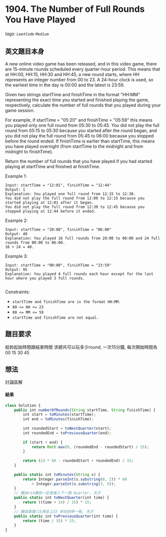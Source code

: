 # 1904. The Number of Full Rounds You Have Played
###### tags: `LeetCode` `Medium`

## 英文題目本身
A new online video game has been released, and in this video game, there are 15-minute rounds scheduled every quarter-hour period. This means that at HH:00, HH:15, HH:30 and HH:45, a new round starts, where HH represents an integer number from 00 to 23. A 24-hour clock is used, so the earliest time in the day is 00:00 and the latest is 23:59.

Given two strings startTime and finishTime in the format "HH:MM" representing the exact time you started and finished playing the game, respectively, calculate the number of full rounds that you played during your game session.

For example, if startTime = "05:20" and finishTime = "05:59" this means you played only one full round from 05:30 to 05:45. You did not play the full round from 05:15 to 05:30 because you started after the round began, and you did not play the full round from 05:45 to 06:00 because you stopped before the round ended.
If finishTime is earlier than startTime, this means you have played overnight (from startTime to the midnight and from midnight to finishTime).

Return the number of full rounds that you have played if you had started playing at startTime and finished at finishTime.

 

Example 1:
```
Input: startTime = "12:01", finishTime = "12:44"
Output: 1
Explanation: You played one full round from 12:15 to 12:30.
You did not play the full round from 12:00 to 12:15 because you started playing at 12:01 after it began.
You did not play the full round from 12:30 to 12:45 because you stopped playing at 12:44 before it ended.
```
Example 2:
```
Input: startTime = "20:00", finishTime = "06:00"
Output: 40
Explanation: You played 16 full rounds from 20:00 to 00:00 and 24 full rounds from 00:00 to 06:00.
16 + 24 = 40.
```
Example 3:
```
Input: startTime = "00:00", finishTime = "23:59"
Output: 95
Explanation: You played 4 full rounds each hour except for the last hour where you played 3 full rounds.
 
 ```

Constraints:

- `startTime and finishTime are in the format HH:MM.`
- `00 <= HH <= 23`
- `00 <= MM <= 59`
- `startTime and finishTime are not equal.`
## 題目要求
給妳起始時間跟結束時間
求總共可以玩多少round, 一次15分鐘, 每次開始時間為 00 15 30 45

## 想法
討論區解
#### 結果
```javascript
class Solution {
    public int numberOfRounds(String startTime, String finishTime) {
        int start = toMinutes(startTime);
        int end = toMinutes(finishTime);
        
        int roundedStart = toNextQuarter(start);
        int roundedEnd = toPreviousQuarter(end);
        
        if (start < end) {
            return Math.max(0, (roundedEnd - roundedStart) / 15);
        }
        
        return (24 * 60 - roundedStart + roundedEnd) / 15;
    }
    
    public static int toMinutes(String s) {
        return Integer.parseInt(s.substring(0, 2)) * 60
            + Integer.parseInt(s.substring(3, 5));
    }
    // 藉由+14讓他一定會進入下一個 Quarter, 天才
    public static int toNextQuarter(int time) {
        return ((time + 14) / 15) * 15;
    }
    // 藉由直接/15再呈上15 來往前移一格, 天才
    public static int toPreviousQuarter(int time) {
        return (time / 15) * 15;
    }
}
```
